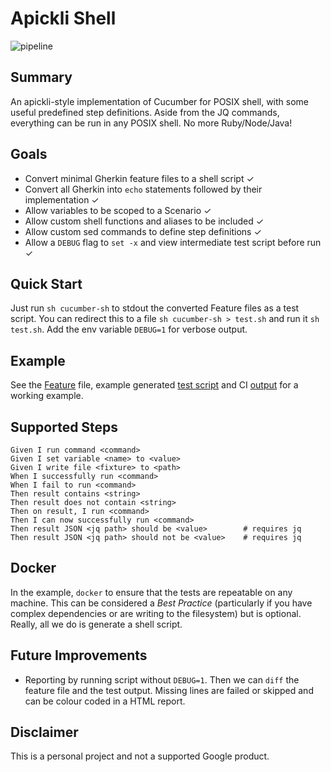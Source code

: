 # Apickli Shell

![pipeline](https://github.com/laughingbiscuit/apickli-shell/workflows/Apickli%20Shell%20Pipeline/badge.svg)


## Summary

An apickli-style implementation of Cucumber for POSIX shell, with some useful 
predefined step definitions. Aside from the JQ commands, everything can be run
in any POSIX shell. No more Ruby/Node/Java!

## Goals

- Convert minimal Gherkin feature files to a shell script ✓
- Convert all Gherkin into `echo` statements followed by their implementation ✓
- Allow variables to be scoped to a Scenario ✓
- Allow custom shell functions and aliases to be included ✓
- Allow custom sed commands to define step definitions ✓
- Allow a `DEBUG` flag to `set -x` and view intermediate test script before run ✓

## Quick Start

Just run `sh cucumber-sh` to stdout the converted Feature files as a test script. You can redirect this to a file `sh cucumber-sh > test.sh` and run it `sh test.sh`. Add the env variable `DEBUG=1` for verbose output.

## Example

See the [Feature](https://github.com/laughingbiscuit/apickli-shell/blob/main/example-project/features/Curl.feature) file, example generated [test script](https://github.com/laughingbiscuit/apickli-shell/blob/main/sample-test-output.sh) and CI [output](https://github.com/laughingbiscuit/apickli-shell/runs/1400907688?check_suite_focus=true) for a working example.

## Supported Steps

```
Given I run command <command>
Given I set variable <name> to <value>
Given I write file <fixture> to <path>
When I successfully run <command>
When I fail to run <command>
Then result contains <string>
Then result does not contain <string>
Then on result, I run <command>
Then I can now successfully run <command>
Then result JSON <jq path> should be <value> 		# requires jq
Then result JSON <jq path> should not be <value> 	# requires jq
```

## Docker

In the example, `docker` to ensure that the tests are repeatable on any machine.
This can be considered a _Best Practice_ (particularly if you have complex dependencies or are writing to the filesystem) but is optional. Really, all we do is
generate a shell script.

## Future Improvements

- Reporting by running script without `DEBUG=1`. Then we can `diff` the feature
file and the test output. Missing lines are failed or skipped and can be colour 
coded in a HTML report.

## Disclaimer

This is a personal project and not a supported Google product.
